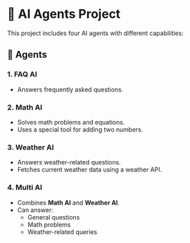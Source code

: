 # 🧠 AI Agents Project

This project includes four AI agents with different capabilities:

## 🤖 Agents

### 1. FAQ AI
- Answers frequently asked questions.

### 2. Math AI
- Solves math problems and equations.
- Uses a special tool for adding two numbers.

### 3. Weather AI
- Answers weather-related questions.
- Fetches current weather data using a weather API.

### 4. Multi AI
- Combines **Math AI** and **Weather AI**.
- Can answer:
  - General questions
  - Math problems
  - Weather-related queries
